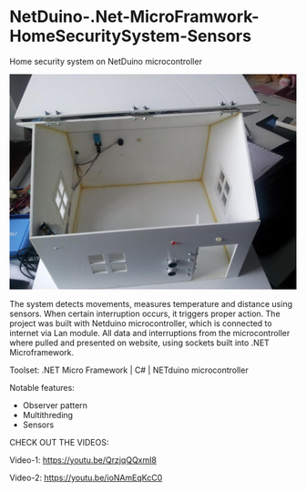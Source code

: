 # NetDuino-.Net-MicroFramwork-HomeSecuritySystem-Sensors
Home security system on NetDuino microcontroller 

![Preview](https://github.com/markomitr/NetDuino-.Net-MicroFramwork-HomeSecuritySystem-Sensors/blob/master/HomeSecurity-NETduino-Hardware.jpg)

The system detects movements, measures temperature and distance using sensors. When certain interruption occurs, it triggers proper action. The project was built with Netduino microcontroller, which is connected to internet via Lan module. All data and interruptions from the microcontroller where pulled and presented on website, using sockets built into .NET Microframework.

Toolset:
.NET Micro Framework | C# | NETduino microcontroller

Notable features:
- Observer pattern
- Multithreding
- Sensors

CHECK OUT THE VIDEOS:

Video-1: https://youtu.be/QrzjqQQxmI8

Video-2: https://youtu.be/ioNAmEqKcC0
